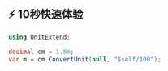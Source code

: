## ⚡️ 10秒快速体验

```csharp
using UnitExtend;

decimal cm = 1.0m;
var m = cm.ConvertUnit(null, "$self/100");
```